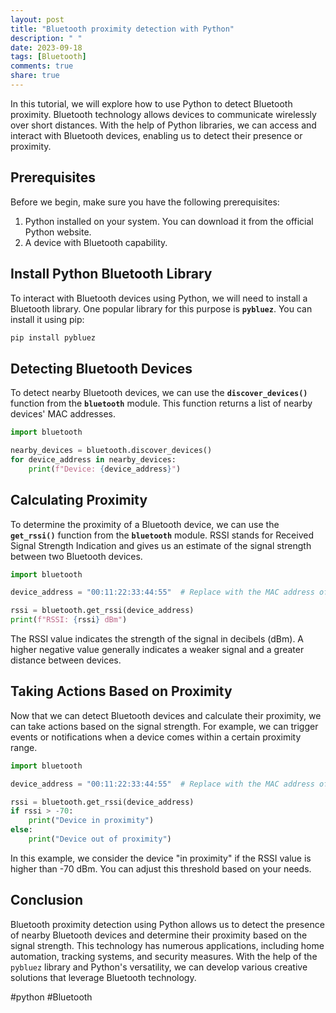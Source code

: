 ```yaml
---
layout: post
title: "Bluetooth proximity detection with Python"
description: " "
date: 2023-09-18
tags: [Bluetooth]
comments: true
share: true
---
```


In this tutorial, we will explore how to use Python to detect Bluetooth proximity. Bluetooth technology allows devices to communicate wirelessly over short distances. With the help of Python libraries, we can access and interact with Bluetooth devices, enabling us to detect their presence or proximity.

## Prerequisites

Before we begin, make sure you have the following prerequisites:

1. Python installed on your system. You can download it from the official Python website.
2. A device with Bluetooth capability.

## Install Python Bluetooth Library

To interact with Bluetooth devices using Python, we will need to install a Bluetooth library. One popular library for this purpose is **`pybluez`**. You can install it using pip:

```python
pip install pybluez
```

## Detecting Bluetooth Devices

To detect nearby Bluetooth devices, we can use the **`discover_devices()`** function from the **`bluetooth`** module. This function returns a list of nearby devices' MAC addresses.

```python
import bluetooth

nearby_devices = bluetooth.discover_devices()
for device_address in nearby_devices:
    print(f"Device: {device_address}")
```

## Calculating Proximity

To determine the proximity of a Bluetooth device, we can use the **`get_rssi()`** function from the **`bluetooth`** module. RSSI stands for Received Signal Strength Indication and gives us an estimate of the signal strength between two Bluetooth devices.

```python
import bluetooth

device_address = "00:11:22:33:44:55"  # Replace with the MAC address of the device you want to track

rssi = bluetooth.get_rssi(device_address)
print(f"RSSI: {rssi} dBm")
```

The RSSI value indicates the strength of the signal in decibels (dBm). A higher negative value generally indicates a weaker signal and a greater distance between devices.

## Taking Actions Based on Proximity

Now that we can detect Bluetooth devices and calculate their proximity, we can take actions based on the signal strength. For example, we can trigger events or notifications when a device comes within a certain proximity range.

```python
import bluetooth

device_address = "00:11:22:33:44:55"  # Replace with the MAC address of the device you want to track

rssi = bluetooth.get_rssi(device_address)
if rssi > -70:
    print("Device in proximity")
else:
    print("Device out of proximity")
```

In this example, we consider the device "in proximity" if the RSSI value is higher than -70 dBm. You can adjust this threshold based on your needs.

## Conclusion

Bluetooth proximity detection using Python allows us to detect the presence of nearby Bluetooth devices and determine their proximity based on the signal strength. This technology has numerous applications, including home automation, tracking systems, and security measures. With the help of the `pybluez` library and Python's versatility, we can develop various creative solutions that leverage Bluetooth technology. 

#python #Bluetooth
